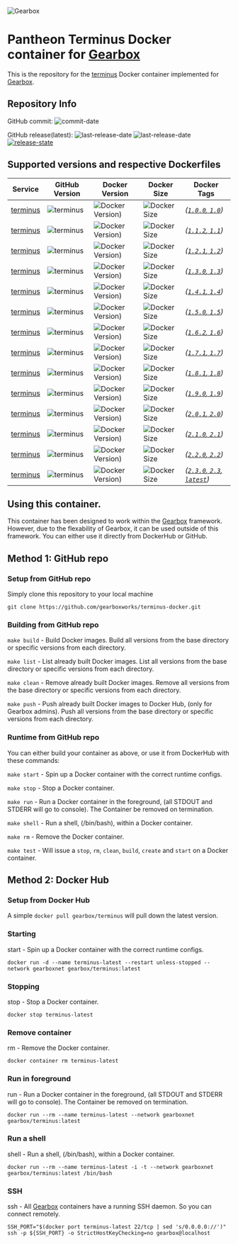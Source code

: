 ![Gearbox](https://github.com/gearboxworks/gearbox.github.io/raw/master/Gearbox-100x.png)


# Pantheon Terminus Docker container for [Gearbox](https://github.com/gearboxworks/)
This is the repository for the [terminus](https://pantheon.io/docs/terminus) Docker container implemented for [Gearbox](https://github.com/gearboxworks/).


## Repository Info
GitHub commit: ![commit-date](https://img.shields.io/github/last-commit/gearboxworks/docker-terminus?style=flat-square)

GitHub release(latest): ![last-release-date](https://img.shields.io/github/release-date/gearboxworks/docker-terminus) ![last-release-date](https://img.shields.io/github/v/tag/gearboxworks/docker-terminus?sort=semver) [![release-state](https://github.com/gearboxworks/docker-terminus/workflows/release/badge.svg?event=release)](https://github.com/gearboxworks/docker-terminus/actions?query=workflow%3Arelease)


## Supported versions and respective Dockerfiles
| Service | GitHub Version | Docker Version | Docker Size | Docker Tags |
| ------- | -------------- | -------------- | ----------- | ----------- |
| [terminus](https://pantheon.io/docs/terminus) | ![terminus](https://img.shields.io/badge/terminus-1.0.0-green.svg) | ![Docker Version)](https://img.shields.io/docker/v/gearboxworks/terminus/1.0.0) | ![Docker Size](https://img.shields.io/docker/image-size/gearboxworks/terminus/1.0.0) | _([`1.0.0`, `1.0`](https://github.com/gearboxworks/docker-terminus/blob/master/1.0/DockerfileRuntime))_ |
| [terminus](https://pantheon.io/docs/terminus) | ![terminus](https://img.shields.io/badge/terminus-1.1.2-green.svg) | ![Docker Version)](https://img.shields.io/docker/v/gearboxworks/terminus/1.1.2) | ![Docker Size](https://img.shields.io/docker/image-size/gearboxworks/terminus/1.1.2) | _([`1.1.2`, `1.1`](https://github.com/gearboxworks/docker-terminus/blob/master/1.1/DockerfileRuntime))_ |
| [terminus](https://pantheon.io/docs/terminus) | ![terminus](https://img.shields.io/badge/terminus-1.2.1-green.svg) | ![Docker Version)](https://img.shields.io/docker/v/gearboxworks/terminus/1.2.1) | ![Docker Size](https://img.shields.io/docker/image-size/gearboxworks/terminus/1.2.1) | _([`1.2.1`, `1.2`](https://github.com/gearboxworks/docker-terminus/blob/master/1.2/DockerfileRuntime))_ |
| [terminus](https://pantheon.io/docs/terminus) | ![terminus](https://img.shields.io/badge/terminus-1.3.0-green.svg) | ![Docker Version)](https://img.shields.io/docker/v/gearboxworks/terminus/1.3.0) | ![Docker Size](https://img.shields.io/docker/image-size/gearboxworks/terminus/1.3.0) | _([`1.3.0`, `1.3`](https://github.com/gearboxworks/docker-terminus/blob/master/1.3/DockerfileRuntime))_ |
| [terminus](https://pantheon.io/docs/terminus) | ![terminus](https://img.shields.io/badge/terminus-1.4.1-green.svg) | ![Docker Version)](https://img.shields.io/docker/v/gearboxworks/terminus/1.4.1) | ![Docker Size](https://img.shields.io/docker/image-size/gearboxworks/terminus/1.4.1) | _([`1.4.1`, `1.4`](https://github.com/gearboxworks/docker-terminus/blob/master/1.4/DockerfileRuntime))_ |
| [terminus](https://pantheon.io/docs/terminus) | ![terminus](https://img.shields.io/badge/terminus-1.5.0-green.svg) | ![Docker Version)](https://img.shields.io/docker/v/gearboxworks/terminus/1.5.0) | ![Docker Size](https://img.shields.io/docker/image-size/gearboxworks/terminus/1.5.0) | _([`1.5.0`, `1.5`](https://github.com/gearboxworks/docker-terminus/blob/master/1.5/DockerfileRuntime))_ |
| [terminus](https://pantheon.io/docs/terminus) | ![terminus](https://img.shields.io/badge/terminus-1.6.2-green.svg) | ![Docker Version)](https://img.shields.io/docker/v/gearboxworks/terminus/1.6.2) | ![Docker Size](https://img.shields.io/docker/image-size/gearboxworks/terminus/1.6.2) | _([`1.6.2`, `1.6`](https://github.com/gearboxworks/docker-terminus/blob/master/1.6/DockerfileRuntime))_ |
| [terminus](https://pantheon.io/docs/terminus) | ![terminus](https://img.shields.io/badge/terminus-1.7.1-green.svg) | ![Docker Version)](https://img.shields.io/docker/v/gearboxworks/terminus/1.7.1) | ![Docker Size](https://img.shields.io/docker/image-size/gearboxworks/terminus/1.7.1) | _([`1.7.1`, `1.7`](https://github.com/gearboxworks/docker-terminus/blob/master/1.7/DockerfileRuntime))_ |
| [terminus](https://pantheon.io/docs/terminus) | ![terminus](https://img.shields.io/badge/terminus-1.8.1-green.svg) | ![Docker Version)](https://img.shields.io/docker/v/gearboxworks/terminus/1.8.1) | ![Docker Size](https://img.shields.io/docker/image-size/gearboxworks/terminus/1.8.1) | _([`1.8.1`, `1.8`](https://github.com/gearboxworks/docker-terminus/blob/master/1.8/DockerfileRuntime))_ |
| [terminus](https://pantheon.io/docs/terminus) | ![terminus](https://img.shields.io/badge/terminus-1.9.0-green.svg) | ![Docker Version)](https://img.shields.io/docker/v/gearboxworks/terminus/1.9.0) | ![Docker Size](https://img.shields.io/docker/image-size/gearboxworks/terminus/1.9.0) | _([`1.9.0`, `1.9`](https://github.com/gearboxworks/docker-terminus/blob/master/1.9/DockerfileRuntime))_ |
| [terminus](https://pantheon.io/docs/terminus) | ![terminus](https://img.shields.io/badge/terminus-2.0.1-green.svg) | ![Docker Version)](https://img.shields.io/docker/v/gearboxworks/terminus/2.0.1) | ![Docker Size](https://img.shields.io/docker/image-size/gearboxworks/terminus/2.0.1) | _([`2.0.1`, `2.0`](https://github.com/gearboxworks/docker-terminus/blob/master/2.0/DockerfileRuntime))_ |
| [terminus](https://pantheon.io/docs/terminus) | ![terminus](https://img.shields.io/badge/terminus-2.1.0-green.svg) | ![Docker Version)](https://img.shields.io/docker/v/gearboxworks/terminus/2.1.0) | ![Docker Size](https://img.shields.io/docker/image-size/gearboxworks/terminus/2.1.0) | _([`2.1.0`, `2.1`](https://github.com/gearboxworks/docker-terminus/blob/master/2.1/DockerfileRuntime))_ |
| [terminus](https://pantheon.io/docs/terminus) | ![terminus](https://img.shields.io/badge/terminus-2.2.0-green.svg) | ![Docker Version)](https://img.shields.io/docker/v/gearboxworks/terminus/2.2.0) | ![Docker Size](https://img.shields.io/docker/image-size/gearboxworks/terminus/2.2.0) | _([`2.2.0`, `2.2`](https://github.com/gearboxworks/docker-terminus/blob/master/2.2/DockerfileRuntime))_ |
| [terminus](https://pantheon.io/docs/terminus) | ![terminus](https://img.shields.io/badge/terminus-2.3.0-green.svg) | ![Docker Version)](https://img.shields.io/docker/v/gearboxworks/terminus/2.3.0) | ![Docker Size](https://img.shields.io/docker/image-size/gearboxworks/terminus/2.3.0) | _([`2.3.0`, `2.3`, `latest`](https://github.com/gearboxworks/docker-terminus/blob/master/2.3/DockerfileRuntime))_ |


## Using this container.
This container has been designed to work within the [Gearbox](https://github.com/gearboxworks/)
framework.
However, due to the flexability of Gearbox, it can be used outside of this framework.
You can either use it directly from DockerHub or GitHub.


## Method 1: GitHub repo

### Setup from GitHub repo
Simply clone this repository to your local machine

`git clone https://github.com/gearboxworks/terminus-docker.git`

### Building from GitHub repo
`make build` - Build Docker images. Build all versions from the base directory or specific versions from each directory.

`make list` - List already built Docker images. List all versions from the base directory or specific versions from each directory.

`make clean` - Remove already built Docker images. Remove all versions from the base directory or specific versions from each directory.

`make push` - Push already built Docker images to Docker Hub, (only for Gearbox admins). Push all versions from the base directory or specific versions from each directory.

### Runtime from GitHub repo
You can either build your container as above, or use it from DockerHub with these commands:

`make start` - Spin up a Docker container with the correct runtime configs.

`make stop` - Stop a Docker container.

`make run` - Run a Docker container in the foreground, (all STDOUT and STDERR will go to console). The Container be removed on termination.

`make shell` - Run a shell, (/bin/bash), within a Docker container.

`make rm` - Remove the Docker container.

`make test` - Will issue a `stop`, `rm`, `clean`, `build`, `create` and `start` on a Docker container.


## Method 2: Docker Hub

### Setup from Docker Hub
A simple `docker pull gearbox/terminus` will pull down the latest version.

### Starting
start - Spin up a Docker container with the correct runtime configs.

`docker run -d --name terminus-latest --restart unless-stopped --network gearboxnet gearbox/terminus:latest`

### Stopping
stop - Stop a Docker container.

`docker stop terminus-latest`

### Remove container
rm - Remove the Docker container.

`docker container rm terminus-latest`

### Run in foreground
run - Run a Docker container in the foreground, (all STDOUT and STDERR will go to console). The Container be removed on termination.

`docker run --rm --name terminus-latest --network gearboxnet gearbox/terminus:latest`

### Run a shell
shell - Run a shell, (/bin/bash), within a Docker container.

`docker run --rm --name terminus-latest -i -t --network gearboxnet gearbox/terminus:latest /bin/bash`

### SSH
ssh - All [Gearbox](https://github.com/gearboxworks/) containers have a running SSH daemon. So you can connect remotely.

```
SSH_PORT="$(docker port terminus-latest 22/tcp | sed 's/0.0.0.0://')"
ssh -p ${SSH_PORT} -o StrictHostKeyChecking=no gearbox@localhost
```

